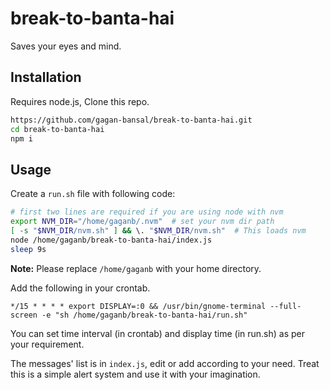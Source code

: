 # break-to-banta-hai

Saves your eyes and mind.

## Installation

Requires node.js, Clone this repo.

```sh
https://github.com/gagan-bansal/break-to-banta-hai.git
cd break-to-banta-hai
npm i
```

## Usage

Create a `run.sh` file with following code:

```sh
# first two lines are required if you are using node with nvm
export NVM_DIR="/home/gaganb/.nvm"  # set your nvm dir path
[ -s "$NVM_DIR/nvm.sh" ] && \. "$NVM_DIR/nvm.sh"  # This loads nvm
node /home/gaganb/break-to-banta-hai/index.js
sleep 9s
```

**Note:** Please replace `/home/gaganb` with your home directory.

Add the following in your crontab.

```
*/15 * * * * export DISPLAY=:0 && /usr/bin/gnome-terminal --full-screen -e "sh /home/gaganb/break-to-banta-hai/run.sh"
```

You can set time interval (in crontab) and display time (in run.sh) as per your requirement.

The messages' list is in `index.js`, edit or add according to your need. Treat this is a simple alert system and use it with your imagination.


